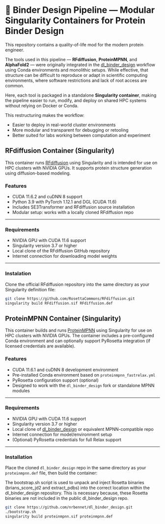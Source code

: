 # 💫 Binder Design Pipeline — Modular Singularity Containers for Protein Binder Design

This repository contains a quality-of-life mod for the modern protein engineer.

The tools used in this pipeline — **RFdiffusion**, **ProteinMPNN**, and **AlphaFold2** — were originally integrated in the [dl_binder_design](https://github.com/nrbennet/dl_binder_design) workflow using Conda environments and monolithic setups. While effective, that structure can be difficult to reproduce or adapt in scientific computing environments, where software restrictions and lack of root access are common.

Here, each tool is packaged in a standalone **Singularity container**, making the pipeline easier to run, modify, and deploy on shared HPC systems without relying on Docker or Conda. 

This restructuring makes the workflow:
- Easier to deploy in real-world cluster environments
- More modular and transparent for debugging or retooling
- Better suited for labs working between computation and experiment


## RFdiffusion Container (Singularity)

This container runs [RFdiffusion](https://github.com/RosettaCommons/RFdiffusion) using Singularity and is intended for use on HPC clusters with NVIDIA GPUs. It supports protein structure generation using diffusion-based modeling.

### Features

- CUDA 11.6.2 and cuDNN 8 support
- Python 3.9 with PyTorch 1.12.1 and DGL (CUDA 11.6)
- Includes SE3Transformer and RFdiffusion source installation
- Modular setup: works with a locally cloned RFdiffusion repo

---

### Requirements

- NVIDIA GPU with CUDA 11.6 support
- Singularity version 3.7 or higher
- Local clone of the RFdiffusion GitHub repository
- Internet connection for downloading model weights

---

### Instalation

Clone the official RFdiffusion repository into the same directory as your Singularity definition file:

```bash
git clone https://github.com/RosettaCommons/RFdiffusion.git
singularity build RFdiffusion.sif RFdiffusion.def
```

## ProteinMPNN Container (Singularity)

This container builds and runs [ProteinMPNN](https://github.com/dauparas/ProteinMPNN) using Singularity for use on HPC clusters with NVIDIA GPUs. The container includes a pre-configured Conda environment and can optionally support PyRosetta integration (if licensed credentials are available).

### Features

- CUDA 11.6.1 and cuDNN 8 development environment
- Pre-installed Conda environment based on `proteinmpnn_fastrelax.yml`
- PyRosetta configuration support (optional)
- Designed to work with the `dl_binder_design` fork or standalone MPNN modules

---

### Requirements

- NVIDIA GPU with CUDA 11.6 support
- Singularity version 3.7 or higher
- Local clone of [dl_binder_design](https://github.com/nrbennet/dl_binder_design) or equivalent MPNN-compatible repo
- Internet connection for model/environment setup
- (Optional) PyRosetta credentials for full Relax support

---

### Installation

Place the cloned `dl_binder_design` repo in the same directory as your `proteinmpnn.def` file, then build the container:

The bootstrap.sh script is used to unpack and inject Rosetta binaries (brians_score_jd2 and extract_pdbs) into the correct location within the dl_binder_design repository. This is necessary because, these Rosetta binaries are not included in the public dl_binder_design repo.


```bash
git clone https://github.com/nrbennet/dl_binder_design.git
./bootstrap.sh
singularity build proteinmpnn.sif proteinmpnn.def
```
